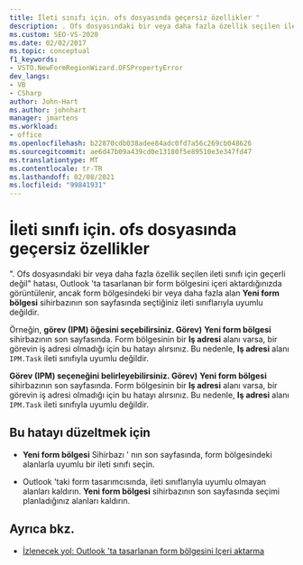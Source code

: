 ```yaml
---
title: İleti sınıfı için. ofs dosyasında geçersiz özellikler "
description: . Ofs dosyasındaki bir veya daha fazla özellik seçilen ileti sınıfı için geçerli olmadığında oluşan bir hatayı düzeltme hakkında bilgi edinin.
ms.custom: SEO-VS-2020
ms.date: 02/02/2017
ms.topic: conceptual
f1_keywords:
- VSTO.NewFormRegionWizard.OFSPropertyError
dev_langs:
- VB
- CSharp
author: John-Hart
ms.author: johnhart
manager: jmartens
ms.workload:
- office
ms.openlocfilehash: b22870cdb038adee84adc0fd7a56c269cb048626
ms.sourcegitcommit: ae6d47b09a439cd0e13180f5e89510e3e347fd47
ms.translationtype: MT
ms.contentlocale: tr-TR
ms.lasthandoff: 02/08/2021
ms.locfileid: "99841931"
---
```

# <a name="invalid-properties-in-the-ofs-file-for-the-message-class"></a>İleti sınıfı için. ofs dosyasında geçersiz özellikler

  ". Ofs dosyasındaki bir veya daha fazla özellik seçilen ileti sınıfı için geçerli değil" hatası, Outlook 'ta tasarlanan bir form bölgesini içeri aktardığınızda görüntülenir, ancak form bölgesindeki bir veya daha fazla alan **Yeni form bölgesi** sihirbazının son sayfasında seçtiğiniz ileti sınıflarıyla uyumlu değildir.

Örneğin, **görev (IPM) öğesini seçebilirsiniz. Görev)** **Yeni form bölgesi** sihirbazının son sayfasında. Form bölgesinin bir **Iş adresi** alanı varsa, bir görevin iş adresi olmadığı için bu hatayı alırsınız. Bu nedenle, **Iş adresi** alanı `IPM.Task` ileti sınıfıyla uyumlu değildir.

 **Görev (IPM) seçeneğini belirleyebilirsiniz. Görev)** **Yeni form bölgesi** sihirbazının son sayfasında. Form bölgesinin bir **Iş adresi** alanı varsa, bir görevin iş adresi olmadığı için bu hatayı alırsınız. Bu nedenle, **Iş adresi** alanı `IPM.Task` ileti sınıfıyla uyumlu değildir.

## <a name="to-correct-this-error"></a>Bu hatayı düzeltmek için

- **Yeni form bölgesi** Sihirbazı ' nın son sayfasında, form bölgesindeki alanlarla uyumlu bir ileti sınıfı seçin.

- Outlook 'taki form tasarımcısında, ileti sınıflarıyla uyumlu olmayan alanları kaldırın. **Yeni form bölgesi** sihirbazının son sayfasında seçimi planladığınız alanları kaldırın.

## <a name="see-also"></a>Ayrıca bkz.
- [İzlenecek yol: Outlook 'ta tasarlanan form bölgesini Içeri aktarma](../vsto/walkthrough-importing-a-form-region-that-is-designed-in-outlook.md)
